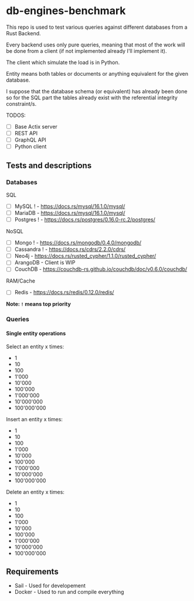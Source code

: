 # db-engines-benchmark

This repo is used to test various queries against different databases from a Rust Backend.

Every backend uses only pure queries, meaning that most of the work will be done from a client (if not implemented already I'll implement it).

The client which simulate the load is in Python.

Entity means both tables or documents or anything equivalent for the given database.

I suppose that the database schema (or equivalent) has already been done so for the SQL part the tables already exist with the referential integrity constraint/s.

TODOS:

- [ ] Base Actix server
- [ ] REST API
- [ ] GraphQL API
- [ ] Python client

## Tests and descriptions

### Databases

SQL

- [ ] MySQL ! - https://docs.rs/mysql/16.1.0/mysql/
- [ ] MariaDB - https://docs.rs/mysql/16.1.0/mysql/
- [ ] Postgres ! - https://docs.rs/postgres/0.16.0-rc.2/postgres/

NoSQL

- [ ] Mongo ! - https://docs.rs/mongodb/0.4.0/mongodb/
- [ ] Cassandra ! - https://docs.rs/cdrs/2.2.0/cdrs/
- [ ] Neo4j - https://docs.rs/rusted_cypher/1.1.0/rusted_cypher/
- [ ] ArangoDB - Client is WIP
- [ ] CouchDB - https://couchdb-rs.github.io/couchdb/doc/v0.6.0/couchdb/

RAM/Cache

- [ ] Redis - https://docs.rs/redis/0.12.0/redis/

**Note: `!` means top priority**

### Queries

#### Single entity operations

Select an entity x times:

- 1
- 10
- 100
- 1'000
- 10'000
- 100'000
- 1'000'000
- 10'000'000
- 100'000'000

Insert an entity x times:

- 1
- 10
- 100
- 1'000
- 10'000
- 100'000
- 1'000'000
- 10'000'000
- 100'000'000

Delete an entity x times:

- 1
- 10
- 100
- 1'000
- 10'000
- 100'000
- 1'000'000
- 10'000'000
- 100'000'000

## Requirements

- Sail - Used for developement
- Docker - Used to run and compile everything
